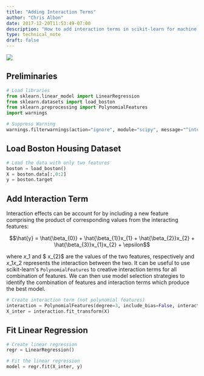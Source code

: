```yaml
---
title: "Adding Interaction Terms"
author: "Chris Albon"
date: 2017-12-20T11:53:49-07:00
description: "How to add interaction terms in scikit-learn for machine learning in Python."
type: technical_note
draft: false
---
```

<a alt="Interaction Terms" href="https://machinelearningflashcards.com">
    <img src="/images/machine_learning_flashcards/Interaction_Term_print.png" class="flashcard center-block">
</a>

## Preliminaries


```python
# Load libraries
from sklearn.linear_model import LinearRegression
from sklearn.datasets import load_boston
from sklearn.preprocessing import PolynomialFeatures
import warnings

# Suppress Warning
warnings.filterwarnings(action="ignore", module="scipy", message="^internal gelsd")
```

## Load Boston Housing Dataset


```python
# Load the data with only two features
boston = load_boston()
X = boston.data[:,0:2]
y = boston.target
```

## Add Interaction Term

Interaction effects can be account for by including a new feature comprising the product of corresponding values from the interacting features: 

$$\hat{y} = \hat{\beta_{0}} + \hat{\beta_{1}}x_{1} + \hat{\beta_{2}}x_{2} + \hat{\beta_{3}}x_{1}x_{2} + \epsilon$$

where $x\_{1}$ and $ x\_{2}$ are the values of the two features, respectively and $x\_{1}x\_{2}$ represents the interaction between the two. It can be useful to use scikit-learn's `PolynomialFeatures` to creative interaction terms for all combination of features. We can then use model selection strategies to identify the combination of features and interaction terms which produce the best model.


```python
# Create interaction term (not polynomial features)
interaction = PolynomialFeatures(degree=3, include_bias=False, interaction_only=True)
X_inter = interaction.fit_transform(X)
```

## Fit Linear Regression


```python
# Create linear regression
regr = LinearRegression()

# Fit the linear regression
model = regr.fit(X_inter, y)
```
